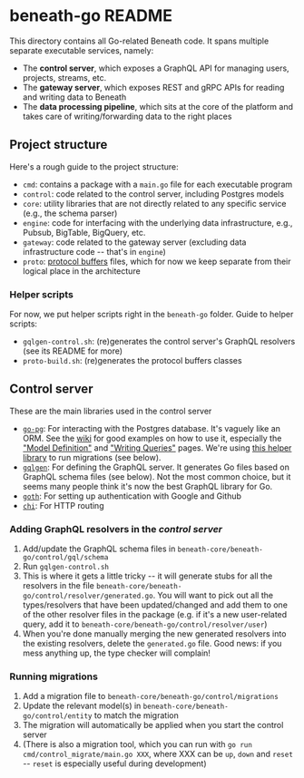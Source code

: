 # beneath-go README

This directory contains all Go-related Beneath code. It spans multiple separate executable services, namely:

- The **control server**, which exposes a GraphQL API for managing users, projects, streams, etc.
- The **gateway server**, which exposes REST and gRPC APIs for reading and writing data to Beneath
- The **data processing pipeline**, which sits at the core of the platform and takes care of writing/forwarding data to the right places

## Project structure

Here's a rough guide to the project structure:

- `cmd`: contains a package with a `main.go` file for each executable program
- `control`: code related to the control server, including Postgres models
- `core`: utility libraries that are not directly related to any specific service (e.g., the schema parser)
- `engine`: code for interfacing with the underlying data infrastructure, e.g., Pubsub, BigTable, BigQuery, etc.
- `gateway`: code related to the gateway server (excluding data infrastructure code -- that's in `engine`)
- `proto`: [protocol buffers](https://developers.google.com/protocol-buffers/) files, which for now we keep separate from their logical place in the architecture

### Helper scripts

For now, we put helper scripts right in the `beneath-go` folder. Guide to helper scripts:

- `gqlgen-control.sh`: (re)generates the control server's GraphQL resolvers (see its README for more)
- `proto-build.sh`: (re)generates the protocol buffers classes

## Control server

These are the main libraries used in the control server

- [`go-pg`](https://github.com/go-pg/pg): For interacting with the Postgres database. It's vaguely like an ORM. See the [wiki](https://github.com/go-pg/pg/wiki) for good examples on how to use it, especially the ["Model Definition"](https://github.com/go-pg/pg/wiki/Model-Definition) and ["Writing Queries"](https://github.com/go-pg/pg/wiki/Writing-Queries) pages. We're using [this helper library](https://github.com/go-pg/migrations) to run migrations (see below). 
- [`gqlgen`](https://gqlgen.com/): For defining the GraphQL server. It generates Go files based on GraphQL schema files (see below). Not the most common choice, but it seems many people think it's now the best GraphQL library for Go.
- [`goth`](https://github.com/markbates/goth): For setting up authentication with Google and Github
- [`chi`](https://github.com/go-chi/chi): For HTTP routing

### Adding GraphQL resolvers in the *control server*

1. Add/update the GraphQL schema files in `beneath-core/beneath-go/control/gql/schema`
2. Run `gqlgen-control.sh`
3. This is where it gets a little tricky -- it will generate stubs for all the resolvers in the file `beneath-core/beneath-go/control/resolver/generated.go`. You will want to pick out all the types/resolvers that have been updated/changed and add them to one of the other resolver files in the package (e.g. if it's a new user-related query, add it to `beneath-core/beneath-go/control/resolver/user`)
4. When you're done manually merging the new generated resolvers into the existing resolvers, delete the `generated.go` file. Good news: if you mess anything up, the type checker will complain!

### Running migrations

1. Add a migration file to `beneath-core/beneath-go/control/migrations`
2. Update the relevant model(s) in `beneath-core/beneath-go/control/entity` to match the migration
3. The migration will automatically be applied when you start the control server
4. (There is also a migration tool, which you can run with `go run cmd/control_migrate/main.go XXX`, where XXX can be `up`, `down` and `reset` -- `reset` is especially useful during development)
